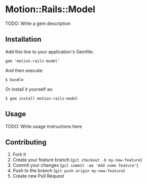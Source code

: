 # Motion::Rails::Model

TODO: Write a gem description

## Installation

Add this line to your application's Gemfile:

    gem 'motion-rails-model'

And then execute:

    $ bundle

Or install it yourself as:

    $ gem install motion-rails-model

## Usage

TODO: Write usage instructions here

## Contributing

1. Fork it
2. Create your feature branch (`git checkout -b my-new-feature`)
3. Commit your changes (`git commit -am 'Add some feature'`)
4. Push to the branch (`git push origin my-new-feature`)
5. Create new Pull Request
